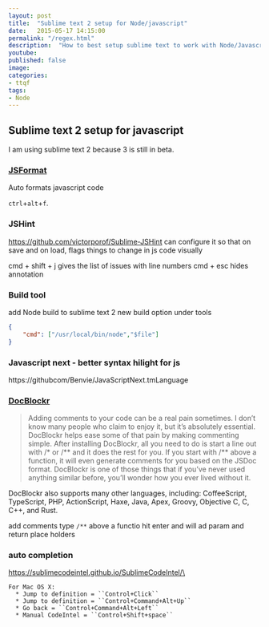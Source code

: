 ```yaml
---
layout: post
title:  "Sublime text 2 setup for Node/javascript"
date:   2015-05-17 14:15:00
permalink: "/regex.html"
description:  "How to best setup sublime text to work with Node/Javascript"
youtube: 
published: false
image: 
categories: 
- ttqf
tags:
- Node
---
```



## Sublime text 2 setup for javascript 
<!-- //add to TTQF + add gifs for each of these -->
<!-- + link to this in learn node/leanr to code blog post
 -->

I am using sublime text 2 because 3 is still in beta.


### [JSFormat](https://github.com/jdc0589/JsFormat)

Auto formats javascript code 

`ctrl`+`alt`+`f`.

### JSHint 
https://github.com/victorporof/Sublime-JSHint 
can configure it so that on save and on load, flags things to change in js code visually

cmd + shift + j  gives the list of issues with line numbers 
cmd + esc hides annotation


### Build tool
add Node build to sublime text 2
new build option under tools

```json
{
    "cmd": ["/usr/local/bin/node","$file"]
}
```

### Javascript next - better syntax hilight for js 

https://githubcom/Benvie/JavaScriptNext.tmLanguage 

### [DocBlockr](https://packagecontrol.io/packages/DocBlockr)

>Adding comments to your code can be a real pain sometimes. I don’t know many people who claim to enjoy it, but it’s absolutely essential. DocBlockr helps ease some of that pain by making commenting simple. After installing DocBlockr, all you need to do is start a line out with /* or /** and it does the rest for you. If you start with /** above a function, it will even generate comments for you based on the JSDoc format. DocBlockr is one of those things that if you’ve never used anything similar before, you’ll wonder how you ever lived without it.

DocBlockr also supports many other languages, including: CoffeeScript, TypeScript, PHP, ActionScript, Haxe, Java, Apex, Groovy, Objective C, C, C++, and Rust.



add comments type `/**` above a functio hit enter and will ad param and return place holders 



### auto completion 

https://sublimecodeintel.github.io/SublimeCodeIntel/\

    For Mac OS X:
      * Jump to definition = ``Control+Click``
      * Jump to definition = ``Control+Command+Alt+Up``
      * Go back = ``Control+Command+Alt+Left``
      * Manual CodeIntel = ``Control+Shift+space``